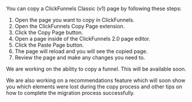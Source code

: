 You can copy a ClickFunnels Classic (v1) page by following these steps:

1. Open the page you want to copy in ClickFunnels.
2. Open the ClickFunnels Copy Page extension.
3. Click the Copy Page button.
4. Open a page inside of the ClickFunnels 2.0 page editor.
5. Click the Paste Page button.
6. The page will reload and you will see the copied page.
7. Review the page and make any changes you need to.

We are working on the ability to copy a funnel. This will be available soon.

We are also working on a recommendations feature which will soon show you which elements were lost during the copy process and other tips on how to complete the migration process successfully.